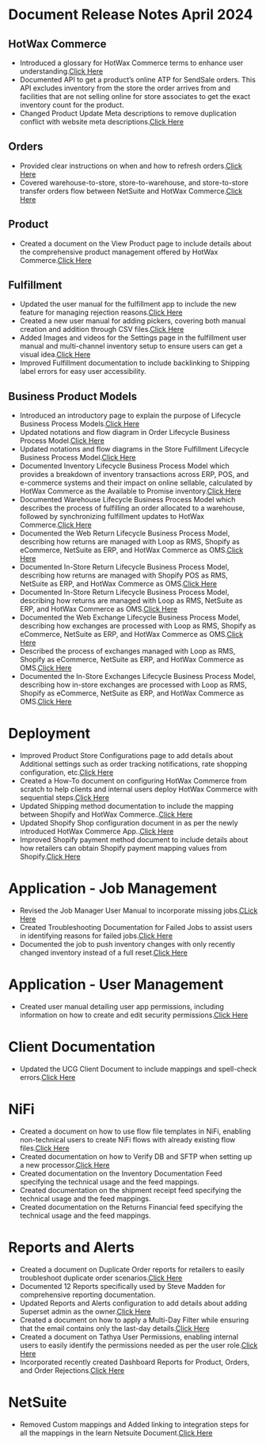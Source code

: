 # Document Release Notes April 2024

## HotWax Commerce

- Introduced a glossary for HotWax Commerce terms to enhance user understanding.[Click Here](https://docs.hotwax.co/documents/v/store-operations/glossary)
- Documented API to get a product’s online ATP for SendSale orders. This API excludes inventory from the store the order arrives from and facilities that are not selling online for store associates to get the exact inventory count for the product.
- Changed Product Update Meta descriptions to remove duplication conflict with website meta descriptions.[Click Here](https://docs.hotwax.co/product-updates/2022/productupdates-april-may22#shopify-integration)

## Orders

- Provided clear instructions on when and how to refresh orders.[Click Here](https://docs.hotwax.co/documents/v/learn-shopify/synchronization-flows/troubleshooting/order#order-refresh-in-hotwax-commerce)
- Covered warehouse-to-store, store-to-warehouse, and store-to-store transfer orders flow between NetSuite and HotWax Commerce.[Click Here](https://docs.hotwax.co/documents/v/learn-netsuite/integration-flows/transfer-order)

## Product

- Created a document on the View Product page to include details about the comprehensive product management offered by HotWax Commerce.[Click Here](https://docs.hotwax.co/documents/v/retail-operations/products/products)

## Fulfillment

- Updated the user manual for the fulfillment app to include the new feature for managing rejection reasons.[Click Here](https://docs.hotwax.co/documents/v/store-operations/orders/fulfillment/rejection#manage-reasons)
- Created a new user manual for adding pickers, covering both manual creation and addition through CSV files.[Click Here](https://docs.hotwax.co/documents/v/store-operations/orders/fulfillment/csvsupport)
- Added Images and videos for the Settings page in the fulfillment user manual and multi-channel inventory setup to ensure users can get a visual idea.[Click Here](https://docs.hotwax.co/documents/v/retail-operations/inventory/multichannel-inventory-setup)
- Improved Fulfillment documentation to include backlinking to Shipping label errors for easy user accessibility.

## Business Product Models

- Introduced an introductory page to explain the purpose of Lifecycle Business Process Models.[Click Here](https://docs.hotwax.co/documents/v/learn-hotwax-oms/business-process-models/business-process-models)
- Updated notations and flow diagram in Order Lifecycle Business Process Model.[Click Here](https://docs.hotwax.co/documents/v/learn-hotwax-oms/business-process-models/orderlifecycle)
- Updated notations and flow diagrams in the Store Fulfillment Lifecycle Business Process Model.[Click Here](https://docs.hotwax.co/documents/v/learn-hotwax-oms/business-process-models/store.fulfillment)
- Documented Inventory Lifecycle Business Process Model which provides a breakdown of inventory transactions across ERP, POS, and e-commerce systems and their impact on online sellable, calculated by HotWax Commerce as the Available to Promise inventory.[Click Here](https://docs.hotwax.co/documents/v/learn-hotwax-oms/business-process-models/inventorylifecycle#inventory-transactions-in-erp-wms)
- Documented Warehouse Lifecycle Business Process Model which describes the process of fulfilling an order allocated to a warehouse, followed by synchronizing fulfillment updates to HotWax Commerce.[Click Here](https://docs.hotwax.co/documents/v/learn-hotwax-oms/business-process-models/warehousefulfillmentlifecycle)
- Documented the Web Return Lifecycle Business Process Model, describing how returns are managed with Loop as RMS, Shopify as eCommerce, NetSuite as ERP, and HotWax Commerce as OMS.[Click Here](https://docs.hotwax.co/documents/v/learn-hotwax-oms/business-process-models/returns-lifecycle/loopwebreturnslifecycle)
- Documented In-Store Return Lifecycle Business Process Model, describing how returns are managed with Shopify POS as RMS, NetSuite as ERP, and HotWax Commerce as OMS.[Click Here](https://docs.hotwax.co/documents/v/learn-hotwax-oms/business-process-models/returns-lifecycle/shopifyposreturnslifecycle)
- Documented In-Store Return Lifecycle Business Process Model, describing how returns are managed with Loop as RMS, NetSuite as ERP, and HotWax Commerce as OMS.[Click Here](https://docs.hotwax.co/documents/v/learn-hotwax-oms/business-process-models/returns-lifecycle/loopposreturnslifecycle)
- Documented the Web Exchange Lifecycle Business Process Model, describing how exchanges are processed with Loop as RMS, Shopify as eCommerce, NetSuite as ERP, and HotWax Commerce as OMS.[Click Here]()
- Described the process of exchanges managed with Loop as RMS, Shopify as eCommerce, NetSuite as ERP, and HotWax Commerce as OMS.[Click Here](https://docs.hotwax.co/documents/v/learn-hotwax-oms/business-process-models/exchanges-lifecycle/loopwebexchangeslifecycle)
- Documented the In-Store Exchanges Lifecycle Business Process Model, describing how in-store exchanges are processed with Loop as RMS, Shopify as eCommerce, NetSuite as ERP, and HotWax Commerce as OMS.[Click Here](https://docs.hotwax.co/documents/v/learn-hotwax-oms/business-process-models/exchanges-lifecycle/loopposexchangeslifecycle)

# Deployment
- Improved Product Store Configurations page to add details about Additional settings such as order tracking notifications, rate shopping configuration, etc.[Click Here](https://docs.hotwax.co/documents/v/system-admins/product-store/product-store)
- Created a How-To document on configuring HotWax Commerce from scratch to help clients and internal users deploy HotWax Commerce with sequential steps.[Click Here](https://docs.hotwax.co/everything/sop-documents/deployment)
- Updated Shipping method documentation to include the mapping between Shopify and HotWax Commerce..[Click Here](https://docs.hotwax.co/documents/v/learn-shopify/setup-shopify/integration-mapping/shipping-method)
- Updated Shopify Shop configuration document in  as per the newly introduced HotWax Commerce App..[Click Here](https://docs.hotwax.co/documents/v/learn-shopify/setup-shopify/integration-mapping#configuring-mappings-between-hotwax-commerce-and-shopify-shop)
- Improved Shopify payment method document to include details about how retailers can obtain Shopify payment mapping values from Shopify.[Click Here](https://docs.hotwax.co/documents/v/learn-shopify/setup-shopify/integration-mapping/payment-method-type)

# Application - Job Management
- Revised the Job Manager User Manual to incorporate missing jobs.[CLick Here](https://docs.hotwax.co/documents/v/retail-operations/workflow/job-workflows)
- Created Troubleshooting Documentation for Failed Jobs to assist users in identifying reasons for failed jobs.[Click Here](https://docs.hotwax.co/documents/v/retail-operations/workflow/job-manager/troubleshooting/jobfailed)
- Documented the job to push inventory changes with only recently changed inventory instead of a full reset.[Click Here](https://docs.hotwax.co/documents/v/retail-operations/workflow/job-workflows/inventory#upload-recent-inventory-changes)

# Application - User Management
- Created user manual detailing user app permissions, including information on how to create and edit security permissions.[Click Here](https://docs.hotwax.co/documents/v/system-admins/administration/users/user-permission#edit-security-group)

# Client Documentation
- Updated the UCG Client Document to include mappings and spell-check errors.[Click Here](https://docs.hotwax.co/ucg/flows/sales-orders/payment-methods)

# NiFi
- Created a document on how to use flow file templates in NiFi, enabling non-technical users to create NiFi flows with already existing flow files.[Click Here](https://docs.hotwax.co/everything/napita/flow-definitions#reusing-flow-definitions-in-same-instance)
- Created documentation on how to Verify DB and SFTP when setting up a new processor.[Click Here](https://docs.hotwax.co/everything/napita/flow-definitions#verify-dbcp-and-sftp)
- Created documentation on the Inventory Documentation Feed specifying the technical usage and the feed mappings.
- Created documentation on the shipment receipt feed specifying the technical usage and the feed mappings.
- Created documentation on the Returns Financial feed specifying the technical usage and the feed mappings.

# Reports and Alerts 
- Created a document on Duplicate Order reports for retailers to easily troubleshoot duplicate order scenarios.[Click Here](https://docs.hotwax.co/documents/v/analytics#duplicate-order)
- Documented 12 Reports specifically used by Steve Madden for comprehensive reporting documentation.
- Updated Reports and Alerts configuration to add details about adding Superset admin as the owner.[Click Here](https://docs.hotwax.co/everything/tathya/alerts-and-reports/creatingreports#basic-details)
- Created a document on how to apply a Multi-Day Filter while ensuring that the email contains only the last-day details.[Click Here](https://docs.hotwax.co/everything/tathya/understanding-dashboards/multi-day-filters)
- Created a document on Tathya User Permissions, enabling internal users to easily identify the permissions needed as per the user role.[Click Here](https://docs.hotwax.co/everything/tathya/usercreation/user-permissions)
- Incorporated recently created Dashboard Reports for Product, Orders, and Order Rejections.[Click Here](https://docs.hotwax.co/documents/v/analytics)

# NetSuite
- Removed Custom mappings and Added linking to integration steps for all the mappings in the learn Netsuite Document.[Click Here](https://docs.hotwax.co/documents/v/learn-netsuite/synchronization-flows/integration-mappings)


